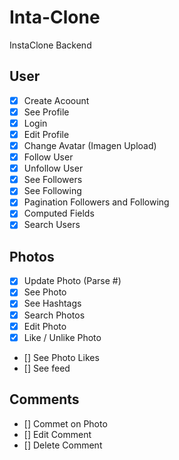 # Inta-Clone

InstaClone Backend

## User

- [x] Create Acoount
- [x] See Profile
- [x] Login
- [x] Edit Profile
- [x] Change Avatar (Imagen Upload)
- [x] Follow User
- [x] Unfollow User
- [x] See Followers
- [x] See Following
- [x] Pagination Followers and Following
- [x] Computed Fields
- [x] Search Users

## Photos

- [x] Update Photo (Parse #)
- [x] See Photo
- [x] See Hashtags
- [x] Search Photos
- [x] Edit Photo
- [x] Like / Unlike Photo
- [] See Photo Likes
- [] See feed

## Comments

- [] Commet on Photo
- [] Edit Comment
- [] Delete Comment
